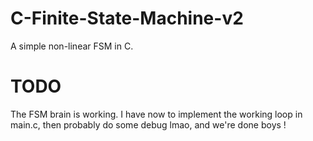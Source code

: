 # C-Finite-State-Machine-v2
A simple non-linear FSM in C.


# TODO
The FSM brain is working.
I have now to implement the working loop in main.c, then probably do some debug lmao, and we're done boys !
